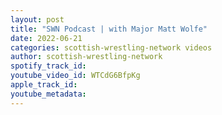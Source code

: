 ```yaml
---
layout: post
title: "SWN Podcast | with Major Matt Wolfe"
date: 2022-06-21
categories: scottish-wrestling-network videos
author: scottish-wrestling-network
spotify_track_id: 
youtube_video_id: WTCdG6BfpKg
apple_track_id: 
youtube_metadata: 
---
```


